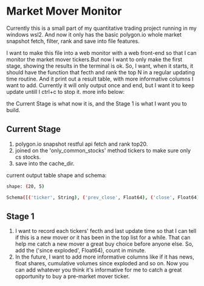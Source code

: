 # Market Mover Monitor

Currently this is a small part of my quantitative trading project running in my windows wsl2. And now it only has the basic polygon.io
whole market snapshot fetch, filter, rank and save into file features.

I want to make this file into a web monitor with a web front-end so that I can monitor the market mover tickers.But now I want to only make the first stage, showing the results in the terminal is ok.
So, I want,
when it starts, it should have the function that fecth and rank the top N in a regular updating time routine. And it print out a result table, with more informative columns I want to add. Currently it will only output once and end, but I want it to keep update untill I ctrl+c to stop it. 
 more info below:

the Current Stage is what now it is, and the Stage 1 is what I want you to build.

## Current Stage

1. polygon.io snapshot restful api fetch and rank top20.
2. joined on the 'only_common_stocks' method tickers to make sure only cs stocks.
3. save into the cache_dir.

current output table shape and schema:

``` bash
shape: (20, 5)

Schema([('ticker', String), ('prev_close', Float64), ('close', Float64), ('percent_change', Float64), ('open', Float64)])
```

## Stage 1

1. I want to  record each tickers' fecth and last update time so that I can tell if this is a new mover or it has been in the top list for a while. That can help me catch a new mover a great buy choice before anyone else. So, add the ('since exploded', Float64), count in minute.
2. In the future, I want to add more informative columns like if it has news, float shares, cumulative volumes since exploded and so on. Now you can add whatever you think it's informative for me to catch a great opportunity to buy a pre-market mover ticker.
